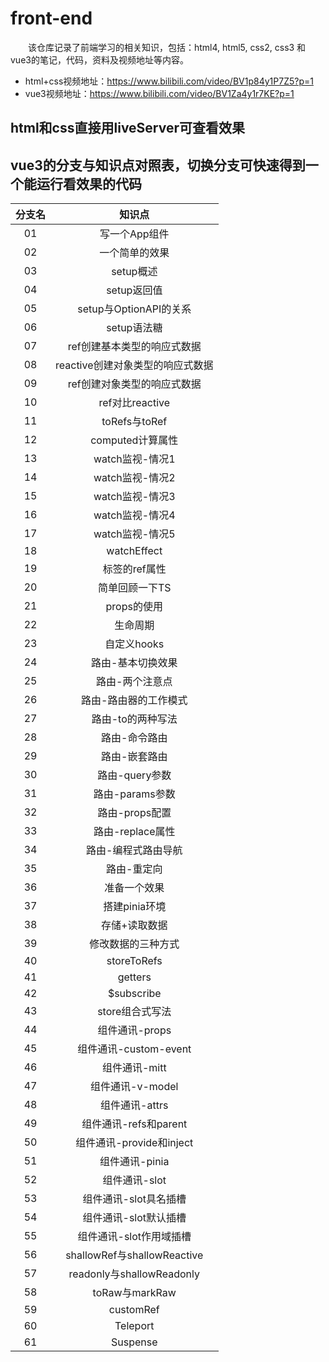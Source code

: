 # front-end

&emsp;&emsp;该仓库记录了前端学习的相关知识，包括：html4, html5, css2, css3 和 vue3的笔记，代码，资料及视频地址等内容。

- html+css视频地址：https://www.bilibili.com/video/BV1p84y1P7Z5?p=1
- vue3视频地址：https://www.bilibili.com/video/BV1Za4y1r7KE?p=1

## html和css直接用liveServer可查看效果

## vue3的分支与知识点对照表，切换分支可快速得到一个能运行看效果的代码

| 分支名    |    知识点                    |
| :----:   | :-----------:               |
|   01     | 写一个App组件                 |
|   02     | 一个简单的效果                 |
|   03     | setup概述                    |
|   04     | setup返回值                   |
|   05     | setup与OptionAPI的关系        |
|   06     | setup语法糖                   |
|   07     | ref创建基本类型的响应式数据      |
|   08     | reactive创建对象类型的响应式数据 |
|   09     | ref创建对象类型的响应式数据      |
|   10     | ref对比reactive               |
|   11     | toRefs与toRef                |
|   12     | computed计算属性              |
|   13     | watch监视-情况1               |
|   14     | watch监视-情况2               |
|   15     | watch监视-情况3               |
|   16     | watch监视-情况4               |
|   17     | watch监视-情况5               |
|   18     | watchEffect                  |
|   19     | 标签的ref属性                 |
|   20     | 简单回顾一下TS                |
|   21     | props的使用                   |
|   22     | 生命周期                      |
|   23     | 自定义hooks                  |
|   24     | 路由-基本切换效果              |
|   25     | 路由-两个注意点                |
|   26     | 路由-路由器的工作模式           |
|   27     | 路由-to的两种写法              |
|   28     | 路由-命令路由                  |
|   29     | 路由-嵌套路由                  |
|   30     | 路由-query参数                |
|   31     | 路由-params参数               |
|   32     | 路由-props配置                |
|   33     | 路由-replace属性              |
|   34     | 路由-编程式路由导航             |
|   35     | 路由-重定向                   |
|   36     | 准备一个效果                   |
|   37     | 搭建pinia环境                 |
|   38     | 存储+读取数据                  |
|   39     | 修改数据的三种方式              |
|   40     | storeToRefs                  |
|   41     | getters                      |
|   42     | $subscribe                   |
|   43     | store组合式写法                |
|   44     | 组件通讯-props                |
|   45     | 组件通讯-custom-event         |
|   46     | 组件通讯-mitt                 |
|   47     | 组件通讯-v-model              |
|   48     | 组件通讯-attrs                |
|   49     | 组件通讯-refs和parent         |
|   50     | 组件通讯-provide和inject      |
|   51     | 组件通讯-pinia                |
|   52     | 组件通讯-slot                 |
|   53     | 组件通讯-slot具名插槽          |
|   54     | 组件通讯-slot默认插槽          |
|   55     | 组件通讯-slot作用域插槽        |
|   56     | shallowRef与shallowReactive |
|   57     | readonly与shallowReadonly   |
|   58     | toRaw与markRaw              |
|   59     | customRef                   |
|   60     | Teleport                    |
|   61     | Suspense                    |
